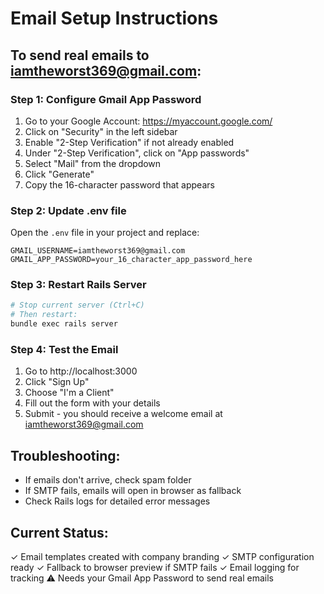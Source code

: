 # Email Setup Instructions

## To send real emails to iamtheworst369@gmail.com:

### Step 1: Configure Gmail App Password
1. Go to your Google Account: https://myaccount.google.com/
2. Click on "Security" in the left sidebar
3. Enable "2-Step Verification" if not already enabled
4. Under "2-Step Verification", click on "App passwords"
5. Select "Mail" from the dropdown
6. Click "Generate" 
7. Copy the 16-character password that appears

### Step 2: Update .env file
Open the `.env` file in your project and replace:

```
GMAIL_USERNAME=iamtheworst369@gmail.com
GMAIL_APP_PASSWORD=your_16_character_app_password_here
```

### Step 3: Restart Rails Server
```bash
# Stop current server (Ctrl+C)
# Then restart:
bundle exec rails server
```

### Step 4: Test the Email
1. Go to http://localhost:3000
2. Click "Sign Up" 
3. Choose "I'm a Client"
4. Fill out the form with your details
5. Submit - you should receive a welcome email at iamtheworst369@gmail.com

## Troubleshooting:
- If emails don't arrive, check spam folder
- If SMTP fails, emails will open in browser as fallback
- Check Rails logs for detailed error messages

## Current Status:
✓ Email templates created with company branding
✓ SMTP configuration ready 
✓ Fallback to browser preview if SMTP fails
✓ Email logging for tracking
⚠ Needs your Gmail App Password to send real emails
